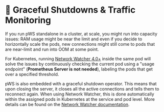 # 🛑 Graceful Shutdowns & Traffic Monitoring

If you run pWS standalone in a cluster, at scale, you might run into capacity issues: RAM usage might be near the limit and even if you decide to horizontally scale the pods, new connections might still come to pods that are near-limit and run into OOM at some point.

For Kubernetes, running [Network Watcher 4.0+](../network-watcher/getting-started.md) inside the same pod will solve the issues by continuously checking the current pod using a "usage endpoint" (**Prometheus Server is not needed**), labeling the pods that get over a specified threshold.

pWS is also embedded with a graceful shutdown operator. This means that upon closing the server, it closes all the active connections and tells them to reconnect again. When using Network Watcher, this is done automatically within the assigned pods in Kubernetes at the service and pod level. More details can be found on the [Network Watcher documentation](../network-watcher/getting-started.md).

